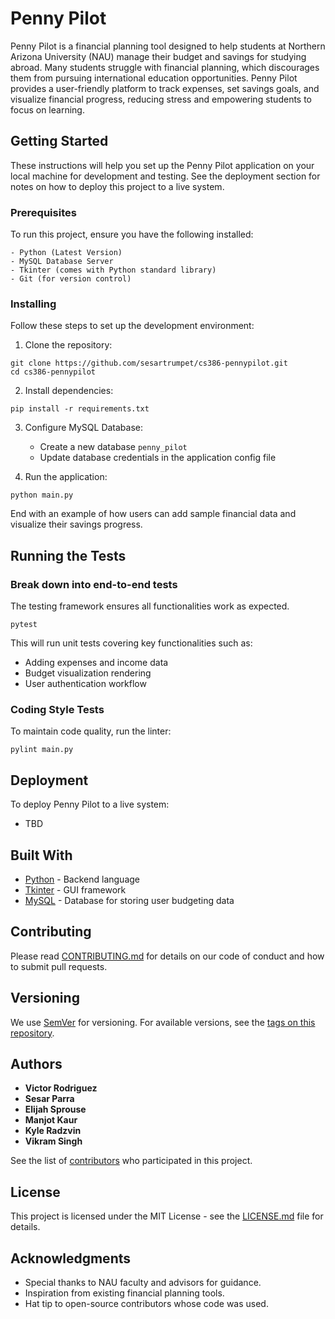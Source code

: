 # Penny Pilot

Penny Pilot is a financial planning tool designed to help students at Northern Arizona University (NAU) manage their budget and savings for studying abroad. Many students struggle with financial planning, which discourages them from pursuing international education opportunities. Penny Pilot provides a user-friendly platform to track expenses, set savings goals, and visualize financial progress, reducing stress and empowering students to focus on learning.

## Getting Started

These instructions will help you set up the Penny Pilot application on your local machine for development and testing. See the deployment section for notes on how to deploy this project to a live system.

### Prerequisites

To run this project, ensure you have the following installed:

```
- Python (Latest Version)
- MySQL Database Server
- Tkinter (comes with Python standard library)
- Git (for version control)
```

### Installing

Follow these steps to set up the development environment:

1. Clone the repository:
```
git clone https://github.com/sesartrumpet/cs386-pennypilot.git
cd cs386-pennypilot
```

2. Install dependencies:
```
pip install -r requirements.txt
```

3. Configure MySQL Database:
   - Create a new database `penny_pilot`
   - Update database credentials in the application config file

4. Run the application:
```
python main.py
```

End with an example of how users can add sample financial data and visualize their savings progress.

## Running the Tests

### Break down into end-to-end tests

The testing framework ensures all functionalities work as expected.

```
pytest
```

This will run unit tests covering key functionalities such as:
- Adding expenses and income data
- Budget visualization rendering
- User authentication workflow

### Coding Style Tests

To maintain code quality, run the linter:
```
pylint main.py
```

## Deployment

To deploy Penny Pilot to a live system:

- TBD

## Built With

* [Python](https://www.python.org/) - Backend language
* [Tkinter](https://docs.python.org/3/library/tkinter.html) - GUI framework
* [MySQL](https://www.mysql.com/) - Database for storing user budgeting data

## Contributing

Please read [CONTRIBUTING.md](https://github.com/sesartrumpet/cs386-pennypilot/blob/main/CONTRIBUTING.md) for details on our code of conduct and how to submit pull requests.

## Versioning

We use [SemVer](http://semver.org/) for versioning. For available versions, see the [tags on this repository](https://github.com/sesartrumpet/cs386-pennypilot/tags).

## Authors

* **Victor Rodriguez**
* **Sesar Parra**
* **Elijah Sprouse**
* **Manjot Kaur**
* **Kyle Radzvin**
* **Vikram Singh**

See the list of [contributors](https://github.com/sesartrumpet/cs386-pennypilot/graphs/contributors) who participated in this project.

## License

This project is licensed under the MIT License - see the [LICENSE.md](LICENSE.md) file for details.

## Acknowledgments

* Special thanks to NAU faculty and advisors for guidance.
* Inspiration from existing financial planning tools.
* Hat tip to open-source contributors whose code was used.

